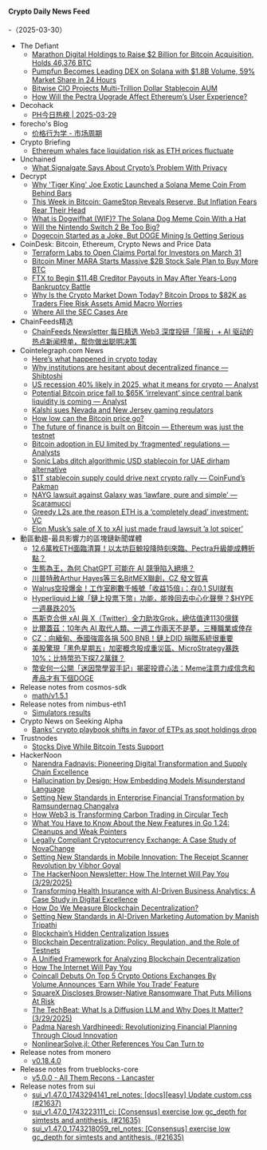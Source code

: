 #### Crypto Daily News Feed
-（2025-03-30）

- The Defiant
  - [Marathon Digital Holdings to Raise $2 Billion for Bitcoin Acquisition, Holds 46,376 BTC](https://thedefiant.io/news/blockchains/marathon-digital-holdings-to-raise-2-billion-bitcoin-acquisition-holds-46376-btc-a2f4b5d8)
  - [Pumpfun Becomes Leading DEX on Solana with $1.8B Volume, 59% Market Share in 24 Hours](https://thedefiant.io/news/defi/pumpfun-becomes-leading-dex-on-solana-1-8b-volume-59-market-share-24-hours-4eabf75a)
  - [Bitwise CIO Projects Multi-Trillion Dollar Stablecoin AUM](https://thedefiant.io/news/defi/bitwise-cio-projects-multi-trillion-dollar-stablecoin-aum)
  - [How Will the Pectra Upgrade Affect Ethereum’s User Experience?](https://thedefiant.io/news/blockchains/how-will-the-pectra-upgrade-affect-ethereum-s-user-experience)
- Decohack
  - [PH今日热榜 | 2025-03-29](https://decohack.com/producthunt-daily-2025-03-29/)
- forecho's Blog
  - [价格行为学 - 市场周期](https://blog.forecho.com/price-actions-market-cycle.html)
- Crypto Briefing
  - [Ethereum whales face liquidation risk as ETH prices fluctuate](https://cryptobriefing.com/ethereum-whale-liquidation-risk/)
- Unchained
  - [What Signalgate Says About Crypto’s Problem With Privacy](https://unchainedcrypto.com/what-signalgate-says-about-cryptos-problem-with-privacy/)
- Decrypt
  - [Why 'Tiger King' Joe Exotic Launched a Solana Meme Coin From Behind Bars](https://decrypt.co/312192/tiger-king-joe-exotic-solana-meme-coin)
  - [This Week in Bitcoin: GameStop Reveals Reserve, But Inflation Fears Rear Their Head](https://decrypt.co/312210/this-week-bitcoin-gamestop-reserve-inflation-fears)
  - [What is Dogwifhat (WIF)? The Solana Dog Meme Coin With a Hat](https://decrypt.co/resources/what-is-dogwifhat-wif-solana-dog-meme-coin)
  - [Will the Nintendo Switch 2 Be Too Big?](https://decrypt.co/312244/nintendo-switch-2-too-big)
  - [Dogecoin Started as a Joke, But DOGE Mining Is Getting Serious](https://decrypt.co/312200/dogecoin-mining-geting-serious)
- CoinDesk: Bitcoin, Ethereum, Crypto News and Price Data
  - [Terraform Labs to Open Claims Portal for Investors on March 31](https://www.coindesk.com/markets/2025/03/29/terraform-labs-to-open-claims-portal-for-investors-on-march-31)
  - [Bitcoin Miner MARA Starts Massive $2B Stock Sale Plan to Buy More BTC](https://www.coindesk.com/markets/2025/03/29/bitcoin-miner-mara-starts-massive-usd2b-at-the-market-stock-sale-plan-to-buy-more-btc)
  - [FTX to Begin $11.4B Creditor Payouts in May After Years-Long Bankruptcy Battle](https://www.coindesk.com/markets/2025/03/29/ftx-to-begin-usd11-4b-creditor-payouts-in-may-after-years-long-bankruptcy-battle)
  - [Why Is the Crypto Market Down Today? Bitcoin Drops to $82K as Traders Flee Risk Assets Amid Macro Worries](https://www.coindesk.com/markets/2025/03/29/why-is-the-crypto-market-down-today-bitcoin-drops-to-usd82k-as-traders-flee-risk-assets-amid-macro-worries)
  - [Where All the SEC Cases Are](https://www.coindesk.com/policy/2025/03/29/where-all-the-sec-cases-are)
- ChainFeeds精选
  - [ChainFeeds Newsletter 每日精选 Web3 深度投研「简报」+ AI 驱动的热点新闻榜单，帮你做出聪明决策](https://substack.chainfeeds.xyz/p/eip-7702-mcp-crypto-ai-208-acde-pectra)
- Cointelegraph.com News
  - [Here’s what happened in crypto today](https://cointelegraph.com/news/what-happened-in-crypto-today?utm_source=rss_feed&utm_medium=rss&utm_campaign=rss_partner_inbound)
  - [Why institutions are hesitant about decentralized finance — Shibtoshi](https://cointelegraph.com/news/institutions-hesitant-decentralized-finance-shibtoshi?utm_source=rss_feed&utm_medium=rss&utm_campaign=rss_partner_inbound)
  - [US recession 40% likely in 2025, what it means for crypto — Analyst](https://cointelegraph.com/news/us-recession-40-likely-2025-what-means-crypto-analyst?utm_source=rss_feed&utm_medium=rss&utm_campaign=rss_partner_inbound)
  - [Potential Bitcoin price fall to $65K ‘irrelevant’ since central bank liquidity is coming — Analyst](https://cointelegraph.com/news/potential-bitcoin-price-fall-to-65-k-irrelevant-since-central-bank-liquidity-is-coming-analyst?utm_source=rss_feed&utm_medium=rss&utm_campaign=rss_partner_inbound)
  - [Kalshi sues Nevada and New Jersey gaming regulators](https://cointelegraph.com/news/kalshi-sues-nevada-new-jersey-gaming-regulators?utm_source=rss_feed&utm_medium=rss&utm_campaign=rss_partner_inbound)
  - [How low can the Bitcoin price go?](https://cointelegraph.com/news/how-low-can-the-bitcoin-price-go?utm_source=rss_feed&utm_medium=rss&utm_campaign=rss_partner_inbound)
  - [The future of finance is built on Bitcoin — Ethereum was just the testnet](https://cointelegraph.com/news/the-future-of-finance-is-built-on-bitcoin?utm_source=rss_feed&utm_medium=rss&utm_campaign=rss_partner_inbound)
  - [Bitcoin adoption in EU limited by ‘fragmented’ regulations — Analysts](https://cointelegraph.com/news/bitcoin-adoption-eu-fragmented-regulations-analysts?utm_source=rss_feed&utm_medium=rss&utm_campaign=rss_partner_inbound)
  - [Sonic Labs ditch algorithmic USD stablecoin for UAE dirham alternative](https://cointelegraph.com/news/sonic-usd-algorithmic-stablecoin-dirham-stablecoin?utm_source=rss_feed&utm_medium=rss&utm_campaign=rss_partner_inbound)
  - [$1T stablecoin supply could drive next crypto rally — CoinFund’s Pakman](https://cointelegraph.com/news/1-trillion-stablecoin-supply-could-drive-2025-crypto-rally?utm_source=rss_feed&utm_medium=rss&utm_campaign=rss_partner_inbound)
  - [NAYG lawsuit against Galaxy was ‘lawfare, pure and simple’ — Scaramucci](https://cointelegraph.com/news/nayg-lawsuit-galaxy-digital-lawfare-anthony-scaramucci?utm_source=rss_feed&utm_medium=rss&utm_campaign=rss_partner_inbound)
  - [Greedy L2s are the reason ETH is a ‘completely dead’ investment: VC](https://cointelegraph.com/news/layer-2-reason-for-ethereum-declining-investment-appeal-crypto-venture-capitalist?utm_source=rss_feed&utm_medium=rss&utm_campaign=rss_partner_inbound)
  - [Elon Musk’s sale of X to xAI just made fraud lawsuit ’a lot spicer’](https://cointelegraph.com/news/elon-musk-sells-x-twitter-to-xai-amid-fraud-lawsuit?utm_source=rss_feed&utm_medium=rss&utm_campaign=rss_partner_inbound)
- 動區動趨-最具影響力的區塊鏈新聞媒體
  - [12.6萬枚ETH面臨清算！以太坊巨鯨投降時刻來臨、Pectra升級能成轉折點？](https://www.blocktempo.com/125603-eth-held-by-two-whales-at-risk-of-liquidation/)
  - [生態為王，為何 ChatGPT 可能在 AI 競爭陷入絕境？](https://www.blocktempo.com/why-chatgpt-is-in-danger/)
  - [川普特赦Arthur Hayes等三名BitMEX聯創，CZ 發文賀喜](https://www.blocktempo.com/trump-pardons-three-bitmex-cofounder-including-arthur-hayes/)
  - [Walrus空投爆金！工作室刷數千帳號「收益15倍」：存0.1 SUI就有](https://www.blocktempo.com/walrus-airdrop-studio-brushes-thousands-of-accounts-profit-15-times/)
  - [Hyperliquid上線「鏈上投票下幣」功能，能挽回去中心化聲譽？$HYPE一週暴跌20%](https://www.blocktempo.com/hyperliquid-launches-fully-on-chain-validator-voting/)
  - [馬斯克合併 xAI 與 X（Twitter）全力助攻Grok，總估值達1130億鎂](https://www.blocktempo.com/musk-merges-his-xai-with-x/)
  - [比爾蓋茲：10年內 AI 取代人類、一週工作兩天不是夢，三種職業或倖存](https://www.blocktempo.com/bill-gates-believes-ai-will-significantly-reduce-human-working-hours/)
  - [CZ：向緬甸、泰國強震各捐 500 BNB！鏈上DID 捐贈系統很重要](https://www.blocktempo.com/myanmar-8-2-magnitude-earthquake-cz-donate-500-bnb-to-myanmar-and-thailand/)
  - [美股驚現「黑色星期五」加密概念股成重災區、MicroStrategy暴跌10%；比特幣恐下探7.2萬鎂？](https://www.blocktempo.com/black-friday-us-stock-market-microstrategy-fell-more-than-10-percent/)
  - [幣安何一公開「迷因幣學習手記」揭密投資心法：Meme注意力成信念和產品才有下個DOGE](https://www.blocktempo.com/he-yi-published-a-meme-coin-learning-note/)
- Release notes from cosmos-sdk
  - [math/v1.5.1](https://github.com/cosmos/cosmos-sdk/releases/tag/math%2Fv1.5.1)
- Release notes from nimbus-eth1
  - [Simulators results](https://github.com/status-im/nimbus-eth1/releases/tag/sim-stat)
- Crypto News on Seeking Alpha
  - [Banks' crypto playbook shifts in favor of ETPs as spot holdings drop](https://seekingalpha.com/news/4425796-banks-crypto-playbook-shifts-in-favor-of-etps-as-spot-holdings-drop?utm_source=feed_news_crypto&utm_medium=referral&feed_item_type=news)
- Trustnodes
  - [Stocks Dive While Bitcoin Tests Support](https://www.trustnodes.com/2025/03/29/stocks-dive-while-bitcoin-tests-support)
- HackerNoon
  - [Narendra Fadnavis: Pioneering Digital Transformation and Supply Chain Excellence](https://hackernoon.com/narendra-fadnavis-pioneering-digital-transformation-and-supply-chain-excellence?source=rss)
  - [Hallucination by Design: How Embedding Models Misunderstand Language](https://hackernoon.com/hallucination-by-design-how-embedding-models-misunderstand-language?source=rss)
  - [Setting New Standards in Enterprise Financial Transformation by Ramsundernag Changalva](https://hackernoon.com/setting-new-standards-in-enterprise-financial-transformation-by-ramsundernag-changalva?source=rss)
  - [How Web3 is Transforming Carbon Trading in Circular Tech](https://hackernoon.com/how-web3-is-transforming-carbon-trading-in-circular-tech?source=rss)
  - [What You Have to Know About the New Features in Go 1.24: Cleanups and Weak Pointers](https://hackernoon.com/what-you-have-to-know-about-the-new-features-in-go-124-cleanups-and-weak-pointers?source=rss)
  - [Legally Compliant Cryptocurrency Exchange: A Case Study of NovaChange](https://hackernoon.com/legally-compliant-cryptocurrency-exchange-a-case-study-of-novachange?source=rss)
  - [Setting New Standards in Mobile Innovation: The Receipt Scanner Revolution by Vibhor Goyal](https://hackernoon.com/setting-new-standards-in-mobile-innovation-the-receipt-scanner-revolution-by-vibhor-goyal?source=rss)
  - [The HackerNoon Newsletter: How The Internet Will Pay You (3/29/2025)](https://hackernoon.com/3-29-2025-newsletter?source=rss)
  - [Transforming Health Insurance with AI-Driven Business Analytics: A Case Study in Digital Excellence](https://hackernoon.com/transforming-health-insurance-with-ai-driven-business-analytics-a-case-study-in-digital-excellence?source=rss)
  - [How Do We Measure Blockchain Decentralization?](https://hackernoon.com/how-do-we-measure-blockchain-decentralization?source=rss)
  - [Setting New Standards in AI-Driven Marketing Automation by Manish Tripathi](https://hackernoon.com/setting-new-standards-in-ai-driven-marketing-automation-by-manish-tripathi?source=rss)
  - [Blockchain’s Hidden Centralization Issues](https://hackernoon.com/blockchains-hidden-centralization-issues?source=rss)
  - [Blockchain Decentralization: Policy, Regulation, and the Role of Testnets](https://hackernoon.com/blockchain-decentralization-policy-regulation-and-the-role-of-testnets?source=rss)
  - [A Unified Framework for Analyzing Blockchain Decentralization](https://hackernoon.com/a-unified-framework-for-analyzing-blockchain-decentralization?source=rss)
  - [How The Internet Will Pay You](https://hackernoon.com/how-the-internet-will-pay-you?source=rss)
  - [Coincall Debuts On Top 5 Crypto Options Exchanges By Volume,Announces ‘Earn While You Trade’ Feature](https://hackernoon.com/coincall-debuts-on-top-5-crypto-options-exchanges-by-volumeannounces-earn-while-you-trade-feature?source=rss)
  - [SquareX Discloses Browser-Native Ransomware That Puts Millions At Risk](https://hackernoon.com/squarex-discloses-browser-native-ransomware-that-puts-millions-at-risk?source=rss)
  - [The TechBeat: What Is a Diffusion LLM and Why Does It Matter? (3/29/2025)](https://hackernoon.com/3-29-2025-techbeat?source=rss)
  - [Padma Naresh Vardhineedi: Revolutionizing Financial Planning Through Cloud Innovation](https://hackernoon.com/padma-naresh-vardhineedi-revolutionizing-financial-planning-through-cloud-innovation?source=rss)
  - [NonlinearSolve.jl: Other References You Can Turn to](https://hackernoon.com/nonlinearsolvejl-other-references-you-can-turn-to?source=rss)
- Release notes from monero
  - [v0.18.4.0](https://github.com/monero-project/monero/releases/tag/v0.18.4.0)
- Release notes from trueblocks-core
  - [v5.0.0 - All Them Recons - Lancaster](https://github.com/TrueBlocks/trueblocks-core/releases/tag/v5.0.0)
- Release notes from sui
  - [sui_v1.47.0_1743294141_rel_notes: [docs][easy] Update custom.css (#21637)](https://github.com/MystenLabs/sui/releases/tag/sui_v1.47.0_1743294141_rel_notes)
  - [sui_v1.47.0_1743223111_ci: [Consensus] exercise low gc_depth for simtests and antithesis. (#21635)](https://github.com/MystenLabs/sui/releases/tag/sui_v1.47.0_1743223111_ci)
  - [sui_v1.47.0_1743218059_rel_notes: [Consensus] exercise low gc_depth for simtests and antithesis. (#21635)](https://github.com/MystenLabs/sui/releases/tag/sui_v1.47.0_1743218059_rel_notes)

